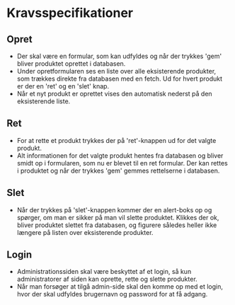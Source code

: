 # Kravsspecifikationer

## Opret

* Der skal være en formular, som kan udfyldes og når der trykkes 'gem' bliver produktet oprettet i databasen.
* Under opretformularen ses en liste over alle eksisterende produkter, som trækkes direkte fra databasen med en fetch. Ud for hvert produkt er der en 'ret' og en 'slet' knap.
* Når et nyt produkt er oprettet vises den automatisk nederst på den eksisterende liste.

## Ret

* For at rette et produkt trykkes der på 'ret'-knappen ud for det valgte produkt. 
* Alt informationen for det valgte produkt hentes fra databasen og bliver smidt op i formularen, som nu er blevet til en ret formular. Der kan rettes i produktet og når der trykkes 'gem' gemmes rettelserne i databasen.

## Slet

* Når der trykkes på 'slet'-knappen kommer der en alert-boks op og spørger, om man er sikker på man vil slette produktet. Klikkes der ok, bliver produktet slettet fra databasen, og figurere således heller ikke længere på listen over eksisterende produkter.

## Login

* Administrationssiden skal være beskyttet af et login, så kun administratorer af siden kan oprette, rette og slette produkter.
* Når man forsøger at tilgå admin-side skal den komme op med et login, hvor der skal udfyldes brugernavn og password for at få adgang.